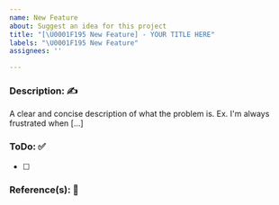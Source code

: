 ```yaml
---
name: New Feature
about: Suggest an idea for this project
title: "[\U0001F195 New Feature] - YOUR TITLE HERE"
labels: "\U0001F195 New Feature"
assignees: ''

---
```


### Description: ✍️
<!-- Is your feature request related to a problem? Please describe. -->
A clear and concise description of what the problem is. Ex. I'm always frustrated when [...]

### ToDo: ✅
<!-- Describe steps to a solution you'd like. A clear and concise description of what you want to happen. -->
- [ ] 

### Reference(s): 📖
<!-- Add any other context or screenshots about the feature request here. -->
